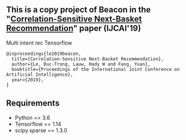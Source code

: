 
## This is a copy project of Beacon in the "[Correlation-Sensitive Next-Basket Recommendation](https://www.ijcai.org/proceedings/2019/0389.pdf)" paper (IJCAI'19)

Multi intent rec Tensorflow

```
@inproceedings{le2019beacon,
  title={Correlation-Sensitive Next-Basket Recommendation},
  author={Le, Duc-Trong, Lauw, Hady W and Fang, Yuan},
  booktitle={Proceedings of the International Joint Conference on Artificial Intelligence},
  year={2019},
}
```

## Requirements

- Python == 3.6
- Tensorflow == 1.14
- scipy.sparse == 1.3.0